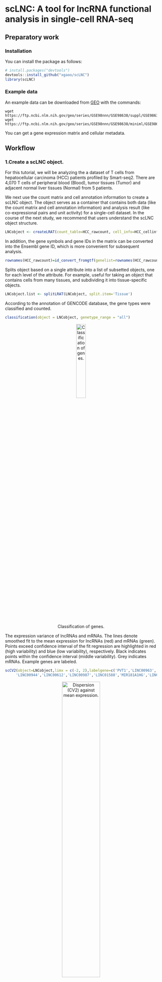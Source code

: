 
<!-- README.md is generated from README.Rmd. Please edit that file -->

# scLNC: A tool for lncRNA functional analysis in single-cell RNA-seq

## Preparatory work

### Installation

You can install the package as follows:

``` r
# install.packages("devtools")
devtools::install_github("xgaoo/scLNC")
library(scLNC)
```

### Example data

An example data can be downloaded from
[GEO](https://www.ncbi.nlm.nih.gov/geo/query/acc.cgi?acc=GSE98638) with
the commands:

``` shell
wget https://ftp.ncbi.nlm.nih.gov/geo/series/GSE98nnn/GSE98638/suppl/GSE98638_HCC.TCell.S5063.count.txt.gz
wget https://ftp.ncbi.nlm.nih.gov/geo/series/GSE98nnn/GSE98638/miniml/GSE98638_family.xml.tgz
```

You can get a gene expression matrix and cellular metadata.

## Workflow

### 1.Create a scLNC object.

For this tutorial, we will be analyzing the a dataset of T cells from
hepatocellular carcinoma (HCC) patients profiled by Smart-seq2. There
are 4,070 T cells of peripheral blood (Blood), tumor tissues (Tumor) and
adjacent normal liver tissues (Normal) from 5 patients.

We next use the count matrix and cell annotation information to create a
scLNC object. The object serves as a container that contains both data
(like the count matrix and cell annotation information) and analysis
result (like co-expressional pairs and unit activity) for a single-cell
dataset. In the course of the next study, we recommend that users
understand the scLNC object structure.

``` r
LNCobject <- createLRAT(count_table=HCC_rawcount, cell_info=HCC_cellinfo, min.cells = 15, min.genes = 200)
```

In addition, the gene symbols and gene IDs in the matrix can be
converted into the Ensembl gene ID, which is more convenient for
subsequent analysis.

``` r
rownames(HCC_rawcount)=id_convert_fromgtf(genelist=rownames(HCC_rawcount),gtf.info = scLNCgencode)
```

Splits object based on a single attribute into a list of subsetted
objects, one for each level of the attribute. For example, useful for
taking an object that contains cells from many tissues, and subdividing
it into tissue-specific objects.

``` r
LNCobject.list <- splitLRAT(LNCobject, split.item='Tissue')
```

According to the annotation of GENCODE database, the gene types were
classified and counted.

``` r
classification(object = LNCobject, genetype_range = "all")
```

<div class="figure" style="text-align: center">

<img src="examplefigure/pie_geneclass.png" alt="Classification of genes." width="25%" />
<p class="caption">
Classification of genes.
</p>

</div>

The expression variance of lncRNAs and mRNAs. The lines denote smoothed
fit to the mean expression for lncRNAs (red) and mRNAs (green). Points
exceed confidence interval of the fit regression are highlighted in red
(high variability) and blue (low variability), respectively. Black
indicates points within the confidence interval (middle variability).
Grey indicates mRNAs. Example genes are labeled.

``` r
scCV2(object=LNCobject,limx = c(-2, 2),labelgene=c('PVT1','LINC00963','LINC00265','LINC00299','MIR155HG','TRG-AAS1','MIAT',
     'LINC00944','LINC00612','LINC00987','LINC01588','MIR181A1HG','LINC00996','LINC00158','LINC00589','MSD2','LINC00158'))
```

<div class="figure" style="text-align: center">

<img src="examplefigure/dot_CV2.png" alt="Dispersion (CV2) against mean expression." width="50%" />
<p class="caption">
Dispersion (CV2) against mean expression.
</p>

</div>

Identify the enrichment of cell types under different experimental
conditions (like Tissues). According to the enrichment of cell types in
different tissues, the number of lncRNAs in different cell types in each
tissue was compared.

``` r
celltype_enrich(object=LNCobject)
StatGeneNum(object=LNCobject,genetype='lncRNA',item='Tissue',item.level=c('T','N','P'),split.by='majorCluster', 
disorder=c('C04_CD8-LAYN','C08_CD4-CTLA4','C10_CD4-CXCL13','C05_CD8-GZMK','C11_CD4-GNLY',"C09_CD4-GZMA",'C07_CD4-FOXP3','C03_CD8-SLC4A10','C01_CD8-LEF1','C06_CD4-CCR7','C02_CD8-CX3CR1'))
```

<div class="figure" style="text-align: center">

<img src="examplefigure/ROE_celltype.png" alt="The odds ratio (OR) of cell types in different tissues." width="40%" />
<p class="caption">
The odds ratio (OR) of cell types in different tissues.
</p>

</div>

<div class="figure" style="text-align: center">

<img src="examplefigure/vio_num_lncRNA.png" alt="The number of detected lncRNAs." width="50%" />
<p class="caption">
The number of detected lncRNAs.
</p>

</div>

We identified marker lncRNA genes across cell types in different tissues
by Seurat, and then demonstrated conserved and tissue-specific marker
lncRNAs by scLNC.

``` r
DotFeatures(object=LNCobject,features=unique(DE_l$gene),item="majorCluster",mytitle= NULL,split.by='Tissue',mincell.peritem=15)
```

<div class="figure" style="text-align: center">

<img src="examplefigure/dot_marker.png" alt="The expression of the marker lncRNAs of each cell type in each tissue." width="80%" />
<p class="caption">
The expression of the marker lncRNAs of each cell type in each tissue.
</p>

</div>

To imply potential functions of lncRNAs, scLNC provides annotations of
associated cell type, disease and drug of lncRNAs from multiple
databases. And lncRNA-mRNA interaction databases can infer lncRNA
functions by related mRNAs.

``` r
lncRNADatabase(features=LNCobject@ gene.list$ lncRNA)
lncRNA_mRNADatabase(features=LNCobject@ gene.list$ lncRNA)
```

<div class="figure" style="text-align: center">

<img src="examplefigure/lnc_database.png" alt="The number of lncRNAs in HCC dataset with annotations in lncRNA databases." width="50%" />
<p class="caption">
The number of lncRNAs in HCC dataset with annotations in lncRNA
databases.
</p>

</div>

<div class="figure" style="text-align: center">

<img src="examplefigure/lnc-m_database.png" alt="The number of lncRNAs in HCC dataset with annotations in lncRNA - mRNA databases." width="30%" />
<p class="caption">
The number of lncRNAs in HCC dataset with annotations in lncRNA - mRNA
databases.
</p>

</div>

### 2. Build lncRNA units and annotate the lncRNA-mRNA co-expression pairs.

The count matrix slot is now ready for the co-expression analysis. The
process also includes annotation of information on gene types,
co-expression relationship pair types, cis and trans, and distances on
lncRNA and mRNA genomes.

In this tutorial, we performed gene coexpression calculations for each
tissue data.

``` r
LNCobject.list <- splitLRAT(LNCobject, split.item='Tissue')
rdata_T=CaculateCorelation(object=LNCobject.list[['T']],fileName='T')
rdata_N=CaculateCorelation(object=LNCobject.list[['N']],fileName='N')
rdata_P=CaculateCorelation(object=LNCobject.list[['P']],fileName='P')
```

The output results of the above coexpression calculation were read in,
and the distribution map of correlation coefficient distribution was
displayed through scLNC. Pairs were divided into four groups based on
the genomic distance between lncRNA and mRNA (titrated colors).

``` r
CoexpPairs_cis_cor=read.csv("new_T_lm.csv",head=TRUE,stringsAsFactors=FALSE)
CoexpPairs=CoexpPairs_cis_cor[,c('cor','locus_distance_range')]
CorDensity(CoexpPairs)
```

<div class="figure" style="text-align: center">

<img src="examplefigure/density_cor_T.png" alt="Cumulative distribution of correlation coefficients of co-expressed lncRNA-mRNA pairs." width="50%" />
<p class="caption">
Cumulative distribution of correlation coefficients of co-expressed
lncRNA-mRNA pairs.
</p>

</div>

Users can filter the lncRNA-mRNA pairs with high correlation
coefficients as co-expression pairs according to the data.

``` r
LNCobject_T=LNCobject.list[['T']]
LNCobject_N=LNCobject.list[['N']]
T=read.csv("new_T_lm.csv",head=TRUE,stringsAsFactors=FALSE)
N=read.csv("new_N_lm.csv",head=TRUE,stringsAsFactors=FALSE)
LNCobject_T=FilterPairs(da ta=rdata_T, object=LNCobject_T,corcut=mean(T$cor)+3*sd(T$cor),RPSL=FALSE,targetcut=0)
LNCobject_N=FilterPairs(da ta=rdata_N, object=LNCobject_N,corcut=mean(N$cor)+3*sd(N$cor),RPSL=FALSE,targetcut=0)
```

LncRNA and its paired mRNAs were defined as a functional unit. Bar plot
shows the number of the mRNAs in each lncRNA unit in tumor and normal
tissue.

``` r
bar_stat_units(object.list=LNCobject.list[c('T','N')])
```

<div class="figure" style="text-align: center">

<img src="examplefigure/bar_unit.png" alt="The number of the mRNAs in each lncRNA unit in T cells between tumor and normal tissues." width="100%" />
<p class="caption">
The number of the mRNAs in each lncRNA unit in T cells between tumor and
normal tissues.
</p>

</div>

Relevant annotation of lncRNA-mRNA co-expression pairs(like sequence
interaction support, triple helix interactions with DNA, known database
study information), and TF and cytokine annotation of genes.

``` r
LNCobject_T=PairsAnnotation(object=LNCobject_T,Seq=TRUE,Enhancer=TRUE, Promoter=TRUE,TF=TRUE,cytokine=TRUE,LMpairs=TRUE)
```

Statistics on the percentage of Enhancer, Promoter and sequence-based
identification of lncRNAs-mRNAs in tumor and normal tissue.

``` r
sta_target33(LNCobject_T@ link.data$ pairs)+ labs( title = "T")
sta_target33(LNCobject_N@ link.data$ pairs)+ labs( title = "N")
```

<div class="figure" style="text-align: center">

<img src="examplefigure/anno_EPS.png" alt="Direct and indirect correlation." width="100%" />
<p class="caption">
Direct and indirect correlation.
</p>

</div>

Within a lncRNA unit, the correlation between lncRNA and its paired mRNA
can be direct or indirect. To further examine the relationship of the
pairs, we applied shortest path algorithm of graph to identify whether
the correlation of lncRNA and mRNA was direct or mediated by other
mRNAs。

``` r
corrlist=CoexpPairs
ID = 'ENSG00000268066'
end = unique((corrlist %>% dplyr::filter(simple_type.x == 'lncRNA',simple_type.y == 'mRNA', row == lncID))$column)
corrlist_shortPath = getShortPath(lncID=ID, endpoints=end,corrlist=CoexpPairs)
draw_shortPath(corrlist_shortPath)
stats_indirect_pairs(corrlist)
```

<div class="figure" style="text-align: center">

<img src="examplefigure/direct.png" alt="Direct and indirect correlation." width="70%" />
<p class="caption">
Direct and indirect correlation.
</p>

</div>

### 3. Calculate the activity score of lncRNA units.

We defined a lncRNA and its co-expressed mRNAs as a lncRNA unit. To
determine in which cells each unit is active, we used AUCell.

``` r
LNCobject_T <- AUCell_score(object=LNCobject_T,lnclist = NULL)
```

To determine in which cell types each cell was active, we performed an
analysis of differences between cell types using the mean AUC score.

``` r
LNCobject_T <- DeActivity(object=LNCobject_T,item='majorCluster',FC=0.1,pvalue=0.05,min.pct=0.3,padj=1)
HeatmapPlot(object=LNCobject_T,items=c("majorCluster","Patient"),features=gtfid2genename(unique(LNCobject_T@ gene.list$DEAUC$gene),gtf.info = scLNCgencode),mytitle="T activity")
```

<div class="figure" style="text-align: center">

<img src="examplefigure/heatmap_DEAUC.png" alt="The activity of marker lncRNA units across cell types." width="80%" />
<p class="caption">
The activity of marker lncRNA units across cell types.
</p>

</div>

### 4. Compare lncRNA units from different experimental conditions.

Compares lncRNA units in terms of attribute change( like between tumor
and normal tissue).

The sames and differences of mRNAs coexpressed with lncRNA in an unit
between tumor and normal tissue.

``` r
display_unit(object.list=LNCobject.list[c('T','N')],myunit='LINC00861';corcut1=0.6;corcut2=0.78)
```

<div class="figure" style="text-align: center">

<img src="examplefigure/net_target_00861.png" alt="LncRNA LINC00861 unit in tumor and normal tissue." width="50%" />
<p class="caption">
LncRNA LINC00861 unit in tumor and normal tissue.
</p>

</div>

Differences in functional enrichment between the two groups of units.
Input the list of mRNAs co-expressed with LINC00861 in different tissues
(Gene2Group_LINC00861) and the results of functional enrichment in
metascape based on this list (Go2Group_LINC00861).

``` r
lnc_network(GO_file=Go2Group_LINC00861,genelist=Gene2Group_LINC00861,lncRNA='LINC00861')
```

<div class="figure" style="text-align: center">

<img src="examplefigure/net_GO_00861.png" alt="Predicted biological functions of LINC00861 unit in the tumor and normal tissue." width="50%" />
<p class="caption">
Predicted biological functions of LINC00861 unit in the tumor and normal
tissue.
</p>

</div>

The difference in AUC between the two experimental conditions in
pan-cancer.

``` r
DEAUC_2item(object.list=pancancer.list[c('T','N')])
```

<div class="figure" style="text-align: center">

<img src="examplefigure/heat_pancancer.png" alt="The averaged activity of the lncRNA units across datasets in each cell type." width="50%" />
<p class="caption">
The averaged activity of the lncRNA units across datasets in each cell
type.
</p>

</div>

